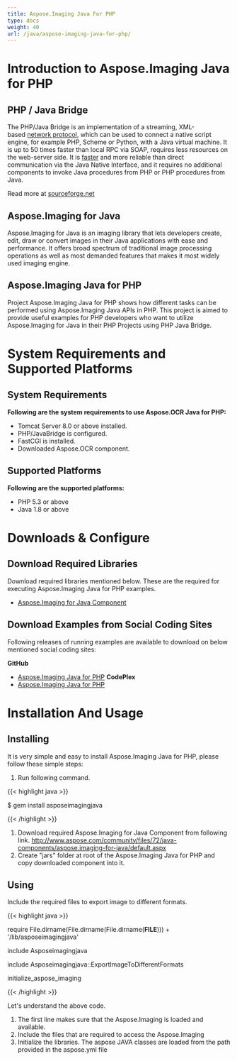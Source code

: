 ```yaml
---
title: Aspose.Imaging Java For PHP
type: docs
weight: 40
url: /java/aspose-imaging-java-for-php/
---
```


# **Introduction to Aspose.Imaging Java for PHP**
## **PHP / Java Bridge**
The PHP/Java Bridge is an implementation of a streaming, XML-based [network protocol](http://php-java-bridge.sourceforge.net/pjb/PROTOCOL.TXT), which can be used to connect a native script engine, for example PHP, Scheme or Python, with a Java virtual machine. It is up to 50 times faster than local RPC via SOAP, requires less resources on the web-server side. It is [faster](http://php-java-bridge.sourceforge.net/pjb/FAQ.html#performance) and more reliable than direct communication via the Java Native Interface, and it requires no additional components to invoke Java procedures from PHP or PHP procedures from Java.

Read more at [sourceforge.net](http://php-java-bridge.sourceforge.net/pjb/)
## **Aspose.Imaging for Java**
Aspose.Imaging for Java is an imaging library that lets developers create, edit, draw or convert images in their Java applications with ease and performance. It offers broad spectrum of traditional image processing operations as well as most demanded features that makes it most widely used imaging engine.
## **Aspose.Imaging Java for PHP**
Project Aspose.Imaging Java for PHP shows how different tasks can be performed using Aspose.Imaging Java APIs in PHP. This project is aimed to provide useful examples for PHP developers who want to utilize Aspose.Imaging for Java in their PHP Projects using PHP Java Bridge.
# **System Requirements and Supported Platforms**
## **System Requirements**
**Following are the system requirements to use Aspose.OCR Java for PHP:**

- Tomcat Server 8.0 or above installed.
- PHP/JavaBridge is configured.
- FastCGI is installed.
- Downloaded Aspose.OCR component.
## **Supported Platforms**
**Following are the supported platforms:**

- PHP 5.3 or above
- Java 1.8 or above
# **Downloads & Configure**
## **Download Required Libraries**
Download required libraries mentioned below. These are the required for executing Aspose.Imaging Java for PHP examples.

- [Aspose.Imaging for Java Component](http://www.aspose.com/community/files/72/java-components/aspose.imaging-for-java/default.aspx)
## **Download Examples from Social Coding Sites**
Following releases of running examples are available to download on below mentioned social coding sites:

**GitHub**

- [Aspose.Imaging Java for PHP](https://github.com/aspose-imaging/Aspose.Imaging-for-Java/tree/master/Plugins/Aspose_Imaging_Java_for_PHP)
  **CodePlex**
- [Aspose.Imaging Java for PHP](https://asposeimagingjavaphp.codeplex.com/)
# **Installation And Usage**
## **Installing**
It is very simple and easy to install Aspose.Imaging Java for PHP, please follow these simple steps:

1. Run following command. 

{{< highlight java >}}

 $ gem install asposeimagingjava

{{< /highlight >}}

1. Download required Aspose.Imaging for Java Component from following link.
   <http://www.aspose.com/community/files/72/java-components/aspose.imaging-for-java/default.aspx>
1. Create "jars" folder at root of the Aspose.Imaging Java for PHP and copy downloaded component into it.
## **Using**
Include the required files to export image to different formats.

{{< highlight java >}}

 require File.dirname(File.dirname(File.dirname(__FILE__))) + '/lib/asposeimagingjava'

include Asposeimagingjava

include Asposeimagingjava::ExportImageToDifferentFormats

initialize_aspose_imaging

{{< /highlight >}}

Let's understand the above code.

1. The first line makes sure that the Aspose.Imaging is loaded and available.
1. Include the files that are required to access the Aspose.Imaging
1. Initialize the libraries. The aspose JAVA classes are loaded from the path provided in the aspose.yml file
